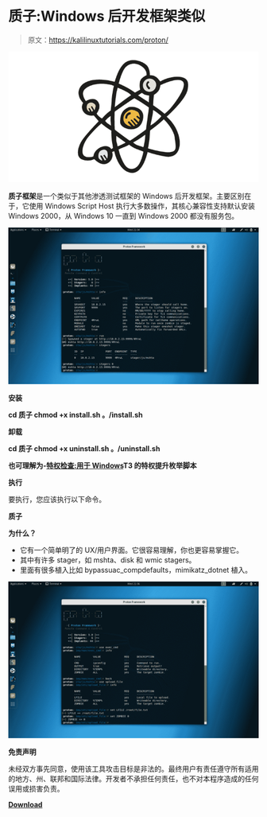 # 质子:Windows 后开发框架类似

> 原文：<https://kalilinuxtutorials.com/proton/>

[![Proton : Windows Post-Exploitation Framework Similar](img//4e366c97388e89b4f78507aa6e887b49.png "Proton : Windows Post-Exploitation Framework Similar")](https://1.bp.blogspot.com/-_vQNZ-1Oc4A/Xmaa9GA815I/AAAAAAAAFW8/td5bkX20CyANQ7Gt4UJhyCxRozDsACBWQCLcBGAsYHQ/s1600/Porton.png)

**质子框架**是一个类似于其他渗透测试框架的 Windows 后开发框架。主要区别在于，它使用 Windows Script Host 执行大多数操作，其核心兼容性支持默认安装 Windows 2000，从 Windows 10 一直到 Windows 2000 都没有服务包。

![](img//c42991e4fd62ee58db8d8d7780777dd6.png)

**安装**

**cd 质子
chmod +x install.sh
。/install.sh**

**卸载**

**cd 质子
chmod +x uninstall.sh
。/uninstall.sh**

**也可理解为-[特权检查:用于 Windows](https://kalilinuxtutorials.com/privesccheck/)T3 的特权提升枚举脚本**

**执行**

要执行，您应该执行以下命令。

**质子**

**为什么？**

*   它有一个简单明了的 UX/用户界面。它很容易理解，你也更容易掌握它。
*   其中有许多 stager，如 mshta、disk 和 wmic stagers。
*   里面有很多植入比如 bypassuac_compdefaults，mimikatz_dotnet 植入。

![](img//8445f378846b4d06bd888eb9354be9f3.png)

**免责声明**

未经双方事先同意，使用该工具攻击目标是非法的。最终用户有责任遵守所有适用的地方、州、联邦和国际法律。开发者不承担任何责任，也不对本程序造成的任何误用或损害负责。

[**Download**](https://github.com/entynetproject/proton)